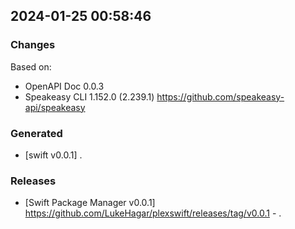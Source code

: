 

## 2024-01-25 00:58:46
### Changes
Based on:
- OpenAPI Doc 0.0.3 
- Speakeasy CLI 1.152.0 (2.239.1) https://github.com/speakeasy-api/speakeasy
### Generated
- [swift v0.0.1] .
### Releases
- [Swift Package Manager v0.0.1] https://github.com/LukeHagar/plexswift/releases/tag/v0.0.1 - .